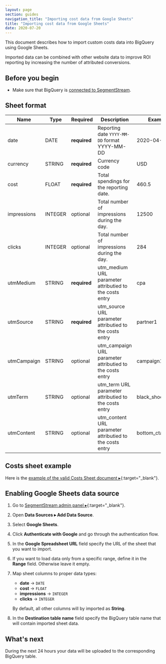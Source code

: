 ```yaml
---
layout: page
section: guides
navigation_title: "Importing cost data from Google Sheets"
title: "Importing cost data from Google Sheets"
date: 2020-07-20
---
```


This document describes how to import custom costs data into BigQuery using Google Sheets.

Imported data can be combined with other website data to improve ROI reporting by increasing the number of attributed conversions.

## Before you begin

- Make sure that BigQuery is [connected to SegmentStream](/bigquery/connecting-bigquery).

## Sheet format

Name | Type | Required | Description | Example |
--- | --- | --- | --- | --- |
date | DATE | **required** |  Reporting date `YYYY-MM-DD` format YYYY-MM-DD | 2020-04-03
currency| STRING | **required** | Currency code | USD
cost | FLOAT | **required** | Total spendings for the reporting date. | 460.5
impressions| INTEGER | optional | Total number of impressions during the day. | 12500
clicks | INTEGER | optional | Total number of impressions during the day. | 284
utmMedium | STRING | **required** | utm_medium URL parameter attributied to the costs entry | cpa
utmSource | STRING | **required** | utm_source URL parameter attributied to the costs entry | partner1
utmCampaign | STRING | optional | utm_campaign URL parameter attributied to the costs entry | campaign1
utmTerm | STRING | optional | utm_term URL parameter attributied to the costs entry | black_shoes
utmContent | STRING | optional | utm_content URL parameter attributied to the costs entry |bottom_cta_button

## Costs sheet example

Here is the [example of the valid Costs Sheet document ▸](https://docs.google.com/spreadsheets/d/1rHqVpQP-dJnd7Cx5cxXNUJETi3Ko_ljuIAigbYskvIQ/edit#gid=0){:target="_blank"}.

## Enabling Google Sheets data source

1. Go to [SegmentStream admin panel ▸](https://admin.segmentstream.com/){:target="_blank"}.
2. Open **Data Sources ▸ Add Data Source**.
3. Select **Google Sheets**.
4. Click **Authenticate with Google** and go through the authentication flow.
5. In the **Google Spreadsheet URL** field specify the URL of the sheet that you want to import.
6. If you want to load data only from a specific range, define it in the **Range** field. Otherwise leave it empty.
7. Map sheet columns to proper data types:
   * **date** -> `DATE`
   * **cost** -> `FLOAT`
   * **impressions** -> `INTEGER`
   * **clicks** -> `INTEGER`

   By default, all other columns will by imported as **String**.
8. In the **Destination table name** field specify the BigQuery table name that will contain imported sheet data.

## What's next

During the next 24 hours your data will be uploaded to the corresponding BigQuery table.